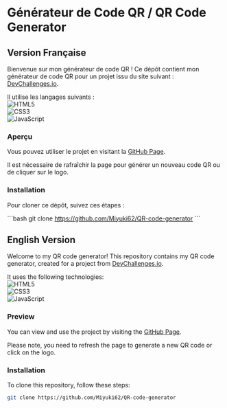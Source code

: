 # Générateur de Code QR / QR Code Generator

## Version Française

Bienvenue sur mon générateur de code QR ! Ce dépôt contient mon générateur de code QR pour un projet issu du site suivant : [DevChallenges.io](https://devchallenges.io/).

Il utilise les langages suivants :  
![HTML5](https://img.shields.io/badge/HTML5-E34F26?style=for-the-badge&logo=html5&logoColor=white)  
![CSS3](https://img.shields.io/badge/CSS3-1572B6?style=for-the-badge&logo=css3&logoColor=white)  
![JavaScript](https://img.shields.io/badge/JavaScript-323330?style=for-the-badge&logo=javascript&logoColor=F7DF1E)

### Aperçu

Vous pouvez utiliser le projet en visitant la [GitHub Page](https://miyuki62.github.io/QR-code-generator/).

Il est nécessaire de rafraîchir la page pour générer un nouveau code QR ou de cliquer sur le logo.

### Installation

Pour cloner ce dépôt, suivez ces étapes :

\```bash
git clone https://github.com/Miyuki62/QR-code-generator
\```

## English Version

Welcome to my QR code generator! This repository contains my QR code generator, created for a project from [DevChallenges.io](https://devchallenges.io/).

It uses the following technologies:  
![HTML5](https://img.shields.io/badge/HTML5-E34F26?style=for-the-badge&logo=html5&logoColor=white)  
![CSS3](https://img.shields.io/badge/CSS3-1572B6?style=for-the-badge&logo=css3&logoColor=white)  
![JavaScript](https://img.shields.io/badge/JavaScript-323330?style=for-the-badge&logo=javascript&logoColor=F7DF1E)

### Preview

You can view and use the project by visiting the [GitHub Page](https://miyuki62.github.io/QR-code-generator/).

Please note, you need to refresh the page to generate a new QR code or click on the logo.

### Installation

To clone this repository, follow these steps:

```bash
git clone https://github.com/Miyuki62/QR-code-generator
